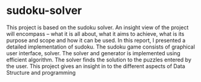 # sudoku-solver
This project is based on the sudoku solver. An insight view of the 
project will encompass – what it is all about, what it aims to achieve, 
what is its purpose and scope and how it can be used. In this report, I 
presented a detailed implementation of sudoku. The sudoku game 
consists of graphical user interface, solver. The solver and generator is 
implemented using efficient algorithm. The solver finds the solution to 
the puzzles entered by the user. This project gives an insight in to the 
different aspects of Data Structure and programming
